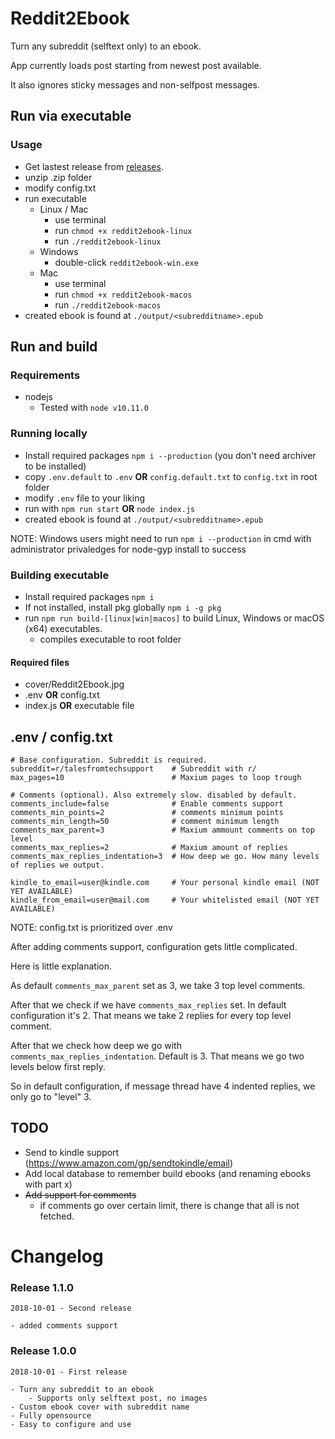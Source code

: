 # Reddit2Ebook
Turn any subreddit (selftext only) to an ebook.

App currently loads post starting from newest post available.

It also ignores sticky messages and non-selfpost messages.
## Run via executable
### Usage
- Get lastest release from [releases](https://github.com/Racle/Reddit2Ebook/releases).
- unzip .zip folder
- modify config.txt
- run executable 
    - Linux / Mac
        - use terminal
        - run `chmod +x reddit2ebook-linux`
        - run `./reddit2ebook-linux`
    - Windows
        - double-click `reddit2ebook-win.exe` 
    - Mac
        - use terminal
        - run `chmod +x reddit2ebook-macos`
        - run `./reddit2ebook-macos`
- created ebook is found at `./output/<subredditname>.epub`


## Run and build
### Requirements
- nodejs
    - Tested with `node v10.11.0`

### Running locally

- Install required packages `npm i --production` (you don't need archiver to be installed)
- copy `.env.default` to `.env` **OR** `config.default.txt` to `config.txt` in root folder
- modify `.env` file to your liking
- run with `npm run start` **OR** `node index.js`
- created ebook is found at `./output/<subredditname>.epub`

NOTE: Windows users might need to run `npm i --production` in cmd with administrator privaledges for node-gyp install to success

### Building executable

- Install required packages `npm i`
- If not installed, install pkg globally `npm i -g pkg`
- run `npm run build-[linux|win|macos]` to build Linux, Windows or macOS (x64) executables.
    - compiles executable to root folder

#### Required files

- cover/Reddit2Ebook.jpg
- .env **OR** config.txt
- index.js **OR** executable file

## .env / config.txt
```
# Base configuration. Subreddit is required.
subreddit=r/talesfromtechsupport    # Subreddit with r/
max_pages=10                        # Maxium pages to loop trough

# Comments (optional). Also extremely slow. disabled by default.
comments_include=false              # Enable comments support
comments_min_points=2               # comments minimum points
comments_min_length=50              # comment minimum length
comments_max_parent=3               # Maxium ammount comments on top level 
comments_max_replies=2              # Maxium amount of replies
comments_max_replies_indentation=3  # How deep we go. How many levels of replies we output.

kindle_to_email=user@kindle.com     # Your personal kindle email (NOT YET AVAILABLE)
kindle_from_email=user@mail.com     # Your whitelisted email (NOT YET AVAILABLE)
```
NOTE: config.txt is prioritized over .env


After adding comments support, configuration gets little complicated.

Here is little explanation.

As default `comments_max_parent` set as 3, we take 3 top level comments.

After that we check if we have `comments_max_replies` set. In default configuration it's 2. 
That means we take 2 replies for every top level comment. 

After that we check how deep we go with `comments_max_replies_indentation`. Default is 3. 
That means we go two levels below first reply. 

So in default configuration, if message thread have 4 indented replies, we only go to "level" 3.



## TODO

- Send to kindle support (https://www.amazon.com/gp/sendtokindle/email)
- Add local database to remember build ebooks (and renaming ebooks with part x)
- ~~Add support for comments~~
    - if comments go over certain limit, there is change that all is not fetched.



# Changelog

### Release 1.1.0

```
2018-10-01 - Second release

- added comments support
```

### Release 1.0.0

```
2018-10-01 - First release

- Turn any subreddit to an ebook
    - Supports only selftext post, no images
- Custom ebook cover with subreddit name
- Fully opensource
- Easy to configure and use
```